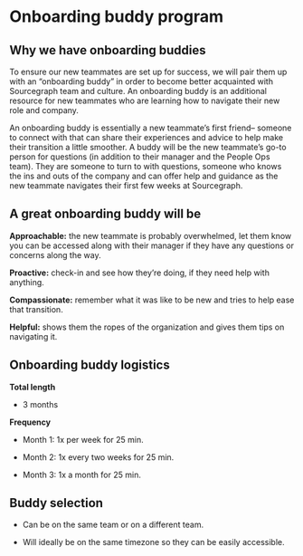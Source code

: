# Onboarding buddy program


## Why we have onboarding buddies
To ensure our new teammates are set up for success, we will pair them up with an “onboarding buddy” in order to become better acquainted with Sourcegraph team and culture. An onboarding buddy is an additional resource for new teammates who are learning how to navigate their new role and company.

An onboarding buddy is essentially a new teammate’s first friend– someone to connect with that can share their experiences and advice to help make their transition a little smoother. A buddy will be the new teammate’s go-to person for questions (in addition to their manager and the People Ops team). They are someone to turn to with questions, someone who knows the ins and outs of the company and can offer help and guidance as the new teammate navigates their first few weeks at Sourcegraph. 

## A great onboarding buddy will be
**Approachable:** the new teammate is probably overwhelmed, let them know you can be accessed along with their manager if they have any questions or concerns along the way.

**Proactive:** check-in and see how they’re doing, if they need help with anything. 

**Compassionate:** remember what it was like to be new and tries to help ease that transition.

**Helpful:** shows them the ropes of the organization and gives them tips on navigating it. 



## Onboarding buddy logistics
**Total length**

- 3 months

**Frequency**
- Month 1: 1x per week for 25 min.
 
- Month 2: 1x every two weeks for 25 min.

- Month 3: 1x a month for 25 min.


## Buddy selection
- Can be on the same team or on a different team.

- Will ideally be on the same timezone so they can be easily accessible.
